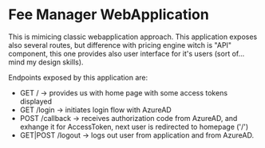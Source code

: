 # Fee Manager WebApplication

This is mimicing classic webapplication approach. This application exposes also several routes, but difference with pricing engine witch is "API" component, this one provides also user interface for it's users (sort of... mind my design skills).

Endpoints exposed by this application are:

- GET / -> provides us with home page with some access tokens displayed
- GET /login -> initiates login flow with AzureAD
- POST /callback -> receives authorization code from AzureAD, and exhange it for AccessToken, next user is redirected to homepage ('/')
- GET|POST /logout -> logs out user from application and from AzureAD.